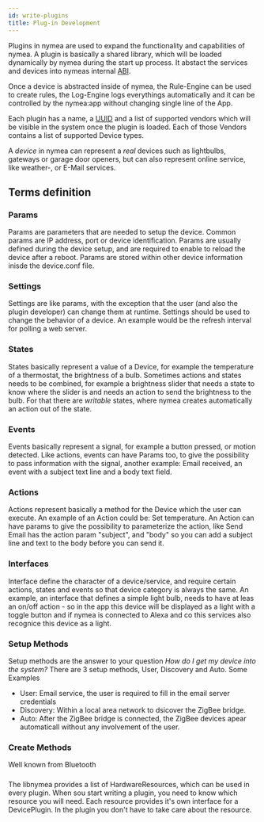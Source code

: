 ```yaml
---
id: write-plugins
title: Plug-in Development
---
```


Plugins in nymea are used to expand the functionality and capabilities of nymea. A plugin is basically a shared library, which will be loaded dynamically by nymea during the start up process. It abstact the services and devices into nymeas internal [ABI](https://en.wikipedia.org/wiki/Application_binary_interface). 

Once a device is abstracted inside of nymea, the Rule-Engine can be used to create rules, the Log-Engine logs everythings automatically and it can be controlled by the nymea:app without changing single line of the App. 

Each plugin has a name, a [UUID](https://en.wikipedia.org/wiki/Universally_unique_identifier) and a list of supported vendors which will be visible in the system once the plugin is loaded. Each of those Vendors contains a list of supported Device types.

A _device_ in nymea can represent a _real_ devices such as lightbulbs, gateways or garage door openers, but can also represent online service, like weather-, or E-Mail services.

## Terms definition

### Params

Params are parameters that are needed to setup the device. Common params are IP address, port or device identification. Params are usually defined during the device setup, and are required to enable to reload the device after a reboot. Params are stored within other device information inisde the device.conf file.

### Settings

Settings are like params, with the exception that the user (and also the plugin developer) can change them at runtime. Settings should be used to change the behavior of a device. An example would be the refresh interval for polling a web server.

### States    

States basically represent a value of a Device, for example the temperature of a thermostat, the brightness of a bulb.
Sometimes actions and states needs to be combined, for example a brightness slider that needs a state to know where the slider 
is and needs an action to send the brightness to the bulb. For that there are _writable_ states, where nymea creates automatically
an action out of the state.

### Events

Events basically represent a signal, for example a button pressed, or motion detected. 
Like actions, events can have Params too, to give the possibility to pass information with the signal, another example: Email received, an event with a subject text line and a body text field.

### Actions

Actions represent basically a method for the Device which the user can execute. An example of an Action could be: Set temperature. 
An Action can have params to give the possibility to parameterize the action, like Send Email has the action param "subject", and "body" so you can add a subject line and text to the body before you can send it.

### Interfaces

Interface define the character of a device/service, and require certain actions, states and events so that device category is always the same. An example, an interface that defines a simple light bulb, needs to have at leas an on/off action - so in the app this device will be displayed as a light with a toggle button and if nymea is connected to Alexa and co this services also recognice this device as a light.

### Setup Methods

Setup methods are the answer to your question _How do I get my device into the system?_
There are 3 setup methods, User, Discovery and Auto. Some Examples

* User: Email service, the user is required to fill in the email server credentials
* Discovery: Within a local area network to dsicover the ZigBee bridge.
* Auto: After the ZigBee bridge is connected, the ZigBee devices apear automaticall without any involvement of the user.

### Create Methods

Well known from Bluetooth 

###

The libnymea provides a list of HardwareResources, which can be used in every plugin. When sou start writing a plugin, you need to know which resource you will need. Each resource provides it's own interface for a DevicePlugin. In the plugin you don't have to take care about the resource.
